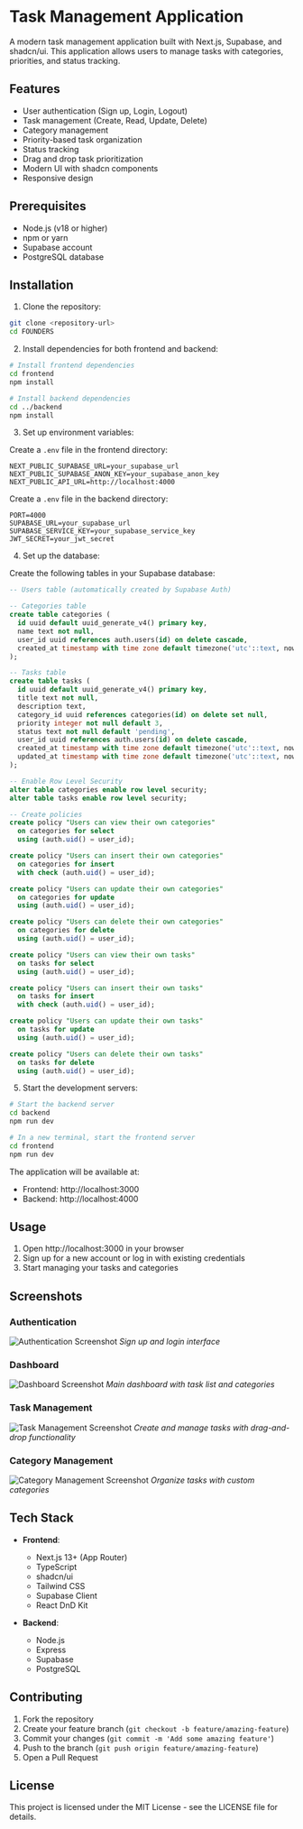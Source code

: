 # Task Management Application

A modern task management application built with Next.js, Supabase, and shadcn/ui. This application allows users to manage tasks with categories, priorities, and status tracking.

## Features

- User authentication (Sign up, Login, Logout)
- Task management (Create, Read, Update, Delete)
- Category management
- Priority-based task organization
- Status tracking
- Drag and drop task prioritization
- Modern UI with shadcn components
- Responsive design

## Prerequisites

- Node.js (v18 or higher)
- npm or yarn
- Supabase account
- PostgreSQL database

## Installation

1. Clone the repository:
```bash
git clone <repository-url>
cd FOUNDERS
```

2. Install dependencies for both frontend and backend:
```bash
# Install frontend dependencies
cd frontend
npm install

# Install backend dependencies
cd ../backend
npm install
```

3. Set up environment variables:

Create a `.env` file in the frontend directory:
```env
NEXT_PUBLIC_SUPABASE_URL=your_supabase_url
NEXT_PUBLIC_SUPABASE_ANON_KEY=your_supabase_anon_key
NEXT_PUBLIC_API_URL=http://localhost:4000
```

Create a `.env` file in the backend directory:
```env
PORT=4000
SUPABASE_URL=your_supabase_url
SUPABASE_SERVICE_KEY=your_supabase_service_key
JWT_SECRET=your_jwt_secret
```

4. Set up the database:

Create the following tables in your Supabase database:

```sql
-- Users table (automatically created by Supabase Auth)

-- Categories table
create table categories (
  id uuid default uuid_generate_v4() primary key,
  name text not null,
  user_id uuid references auth.users(id) on delete cascade,
  created_at timestamp with time zone default timezone('utc'::text, now()) not null
);

-- Tasks table
create table tasks (
  id uuid default uuid_generate_v4() primary key,
  title text not null,
  description text,
  category_id uuid references categories(id) on delete set null,
  priority integer not null default 3,
  status text not null default 'pending',
  user_id uuid references auth.users(id) on delete cascade,
  created_at timestamp with time zone default timezone('utc'::text, now()) not null,
  updated_at timestamp with time zone default timezone('utc'::text, now()) not null
);

-- Enable Row Level Security
alter table categories enable row level security;
alter table tasks enable row level security;

-- Create policies
create policy "Users can view their own categories"
  on categories for select
  using (auth.uid() = user_id);

create policy "Users can insert their own categories"
  on categories for insert
  with check (auth.uid() = user_id);

create policy "Users can update their own categories"
  on categories for update
  using (auth.uid() = user_id);

create policy "Users can delete their own categories"
  on categories for delete
  using (auth.uid() = user_id);

create policy "Users can view their own tasks"
  on tasks for select
  using (auth.uid() = user_id);

create policy "Users can insert their own tasks"
  on tasks for insert
  with check (auth.uid() = user_id);

create policy "Users can update their own tasks"
  on tasks for update
  using (auth.uid() = user_id);

create policy "Users can delete their own tasks"
  on tasks for delete
  using (auth.uid() = user_id);
```

5. Start the development servers:

```bash
# Start the backend server
cd backend
npm run dev

# In a new terminal, start the frontend server
cd frontend
npm run dev
```

The application will be available at:
- Frontend: http://localhost:3000
- Backend: http://localhost:4000

## Usage

1. Open http://localhost:3000 in your browser
2. Sign up for a new account or log in with existing credentials
3. Start managing your tasks and categories

## Screenshots

### Authentication
![Authentication Screenshot](screenshots/auth.png)
*Sign up and login interface*

### Dashboard
![Dashboard Screenshot](screenshots/dashboard.png)
*Main dashboard with task list and categories*

### Task Management
![Task Management Screenshot](screenshots/tasks.png)
*Create and manage tasks with drag-and-drop functionality*

### Category Management
![Category Management Screenshot](screenshots/categories.png)
*Organize tasks with custom categories*

## Tech Stack

- **Frontend**:
  - Next.js 13+ (App Router)
  - TypeScript
  - shadcn/ui
  - Tailwind CSS
  - Supabase Client
  - React DnD Kit

- **Backend**:
  - Node.js
  - Express
  - Supabase
  - PostgreSQL

## Contributing

1. Fork the repository
2. Create your feature branch (`git checkout -b feature/amazing-feature`)
3. Commit your changes (`git commit -m 'Add some amazing feature'`)
4. Push to the branch (`git push origin feature/amazing-feature`)
5. Open a Pull Request

## License

This project is licensed under the MIT License - see the LICENSE file for details. 
